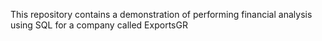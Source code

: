 This repository contains a demonstration of performing financial analysis using SQL for a company called ExportsGR
